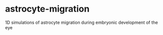 # astrocyte-migration
1D simulations of astrocyte migration during embryonic development of the eye
